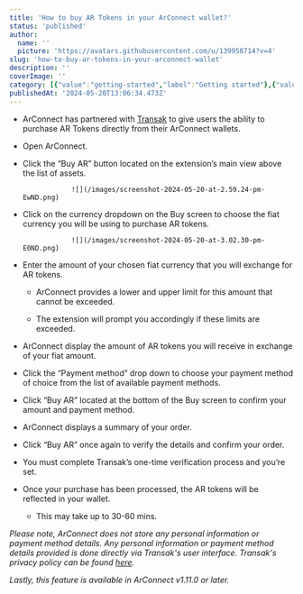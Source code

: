 ```yaml
---
title: 'How to buy AR Tokens in your ArConnect wallet?'
status: 'published'
author:
  name: ''
  picture: 'https://avatars.githubusercontent.com/u/139958714?v=4'
slug: 'how-to-buy-ar-tokens-in-your-arconnect-wallet'
description: ''
coverImage: ''
category: [{"value":"getting-started","label":"Getting started"},{"value":"pinned","label":"Pinned"}]
publishedAt: '2024-05-20T13:06:34.473Z'
---
```


- ArConnect has partnered with [Transak](https://transak.com/) to give users the ability to purchase AR Tokens directly from their ArConnect wallets.

- Open ArConnect.

- Click the “Buy AR” button located on the extension’s main view above the list of assets.

                  ![](/images/screenshot-2024-05-20-at-2.59.24-pm-EwND.png)

- Click on the currency dropdown on the Buy screen to choose the fiat currency you will be using to purchase AR tokens.

                  ![](/images/screenshot-2024-05-20-at-3.02.30-pm-E0ND.png)

- Enter the amount of your chosen fiat currency that you will exchange for AR tokens.

    - ArConnect provides a lower and upper limit for this amount that cannot be exceeded.

    - The extension will prompt you accordingly if these limits are exceeded.

    <!-- -->

- ArConnect display the amount of AR tokens you will receive in exchange of your fiat amount.

- Click the “Payment method” drop down to choose your payment method of choice from the list of available payment methods.

- Click “Buy AR” located at the bottom of the Buy screen to confirm your amount and payment method.

- ArConnect displays a summary of your order.

- Click “Buy AR” once again to verify the details and confirm your order.

- You must complete Transak’s one-time verification process and you’re set.

- Once your purchase has been processed, the AR tokens will be reflected in your wallet.

    - This may take up to 30-60 mins.

    <!-- -->

*Please note, ArConnect does not store any personal information or payment method details. Any personal information or payment method details provided is done directly via Transak's user interface. Transak's privacy policy can be found *[*here*](https://transak.com/privacy-policy)*.*

*Lastly, this feature is available in ArConnect v1.11.0 or later.*

